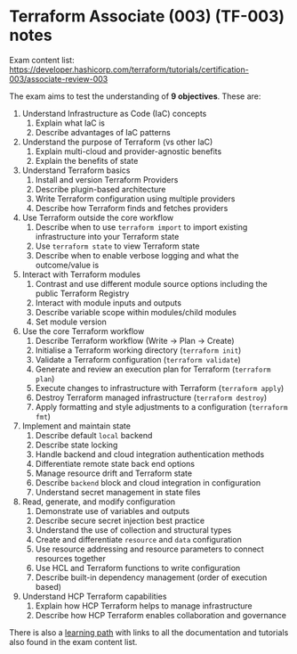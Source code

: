 # Terraform Associate (003) (TF-003) notes
Exam content list:
https://developer.hashicorp.com/terraform/tutorials/certification-003/associate-review-003

The exam aims to test the understanding of **9 objectives**. These are:

1. Understand Infrastructure as Code (IaC) concepts
   1. Explain what IaC is
   2. Describe advantages of IaC patterns
2. Understand the purpose of Terraform (vs other IaC)
   1. Explain multi-cloud and provider-agnostic benefits
   2. Explain the benefits of state
3. Understand Terraform basics
   1. Install and version Terraform Providers
   2. Describe plugin-based architecture
   3. Write Terraform configuration using multiple providers
   4. Describe how Terraform finds and fetches providers
4. Use Terraform outside the core workflow
   1. Describe when to use `terraform import` to import existing infrastructure into your Terraform
      state
   2. Use `terraform state` to view Terraform state
   3. Describe when to enable verbose logging and what the outcome/value is
5. Interact with Terraform modules
   1. Contrast and use different module source options including the public Terraform Registry
   2. Interact with module inputs and outputs
   3. Describe variable scope within modules/child modules
   4. Set module version
6. Use the core Terraform workflow
   1. Describe Terraform workflow (Write -> Plan -> Create)
   2. Initialise a Terraform working directory (`terraform init`)
   3. Validate a Terraform configuration (`terraform validate`)
   4. Generate and review an execution plan for Terraform (`terraform plan`)
   5. Execute changes to infrastructure with Terraform (`terraform apply`)
   6. Destroy Terraform managed infrastructure (`terraform destroy`)
   7. Apply formatting and style adjustments to a configuration (`terraform fmt`)
7. Implement and maintain state
   1. Describe default `local` backend
   2. Describe state locking
   3. Handle backend and cloud integration authentication methods
   4. Differentiate remote state back end options
   5. Manage resource drift and Terraform state
   6. Describe `backend` block and cloud integration in configuration
   7. Understand secret management in state files
8. Read, generate, and modify configuration
   1. Demonstrate use of variables and outputs
   2. Describe secure secret injection best practice
   3. Understand the use of collection and structural types
   4. Create and differentiate `resource` and `data` configuration
   5. Use resource addressing and resource parameters to connect resources together
   6. Use HCL and Terraform functions to write configuration
   7. Describe built-in dependency management (order of execution based)
9. Understand HCP Terraform capabilities
   1. Explain how HCP Terraform helps to manage infrastructure
   2. Describe how HCP Terraform enables collaboration and governance

There is also a [learning
path](https://developer.hashicorp.com/terraform/tutorials/certification-003/associate-study-003)
with links to all the documentation and tutorials also found in the exam content list.
